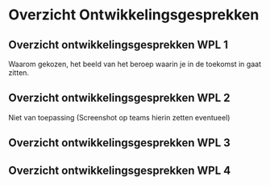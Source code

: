 # Overzicht Ontwikkelingsgesprekken

## Overzicht ontwikkelingsgesprekken WPL 1
Waarom gekozen, het beeld van het beroep waarin je in de toekomst in gaat zitten. 
## Overzicht ontwikkelingsgesprekken WPL 2
Niet van toepassing (Screenshot op teams hierin zetten eventueel)
## Overzicht ontwikkelingsgesprekken WPL 3

## Overzicht ontwikkelingsgesprekken WPL 4
